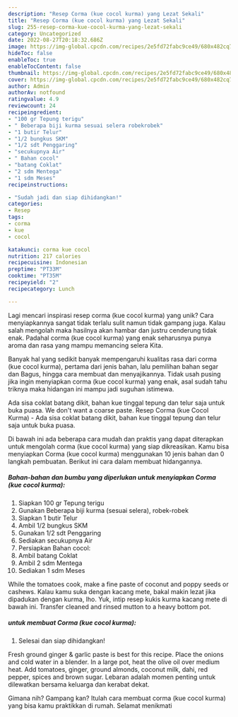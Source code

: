 ```yaml
---
description: "Resep Corma (kue cocol kurma) yang Lezat Sekali"
title: "Resep Corma (kue cocol kurma) yang Lezat Sekali"
slug: 255-resep-corma-kue-cocol-kurma-yang-lezat-sekali
category: Uncategorized
date: 2022-08-27T20:18:32.686Z
image: https://img-global.cpcdn.com/recipes/2e5fd72fabc9ce49/680x482cq70/corma-kue-cocol-kurma-foto-resep-utama.jpg
hideToc: false
enableToc: true
enableTocContent: false
thumbnail: https://img-global.cpcdn.com/recipes/2e5fd72fabc9ce49/680x482cq70/corma-kue-cocol-kurma-foto-resep-utama.jpg
cover: https://img-global.cpcdn.com/recipes/2e5fd72fabc9ce49/680x482cq70/corma-kue-cocol-kurma-foto-resep-utama.jpg
author: Admin
authorAv: notfound
ratingvalue: 4.9
reviewcount: 24
recipeingredient:
- "100 gr Tepung terigu"
- " Beberapa biji kurma sesuai selera robekrobek"
- "1 butir Telur"
- "1/2 bungkus SKM"
- "1/2 sdt Penggaring"
- "secukupnya Air"
- " Bahan cocol"
- "batang Coklat"
- "2 sdm Mentega"
- "1 sdm Meses"
recipeinstructions:

- "Sudah jadi dan siap dihidangkan!"
categories:
- Resep
tags:
- corma
- kue
- cocol

katakunci: corma kue cocol 
nutrition: 217 calories
recipecuisine: Indonesian
preptime: "PT33M"
cooktime: "PT35M"
recipeyield: "2"
recipecategory: Lunch

---
```





Lagi mencari inspirasi resep corma (kue cocol kurma) yang unik? Cara menyiapkannya sangat tidak terlalu sulit namun tidak gampang juga. Kalau salah mengolah maka hasilnya akan hambar dan justru cenderung tidak enak. Padahal corma (kue cocol kurma) yang enak seharusnya punya aroma dan rasa yang mampu memancing selera Kita.





Banyak hal yang sedikit banyak mempengaruhi kualitas rasa dari corma (kue cocol kurma), pertama dari jenis bahan, lalu pemilihan bahan segar dan Bagus, hingga cara membuat dan menyajikannya. Tidak usah pusing jika ingin menyiapkan corma (kue cocol kurma) yang enak,      asal sudah tahu triknya maka hidangan ini mampu jadi suguhan istimewa.














Ada sisa coklat batang dikit, bahan kue tinggal tepung dan telur saja untuk buka puasa. We don&#39;t want a coarse paste. Resep Corma (kue Cocol Kurma) - Ada sisa coklat batang dikit, bahan kue tinggal tepung dan telur saja untuk buka puasa.






Di bawah ini ada beberapa cara mudah dan praktis yang dapat diterapkan untuk mengolah corma (kue cocol kurma) yang siap dikreasikan. Kamu bisa menyiapkan Corma (kue cocol kurma) menggunakan 10 jenis bahan dan 0 langkah pembuatan. Berikut ini cara dalam membuat hidangannya.

<!--inarticleads1-->

##### Bahan-bahan dan bumbu yang diperlukan untuk menyiapkan Corma (kue cocol kurma):

1. Siapkan 100 gr Tepung terigu
1. Gunakan  Beberapa biji kurma (sesuai selera), robek-robek
1. Siapkan 1 butir Telur
1. Ambil 1/2 bungkus SKM
1. Gunakan 1/2 sdt Penggaring
1. Sediakan secukupnya Air
1. Persiapkan  Bahan cocol:
1. Ambil batang Coklat
1. Ambil 2 sdm Mentega
1. Sediakan 1 sdm Meses


While the tomatoes cook, make a fine paste of coconut and poppy seeds or cashews. Kalau kamu suka dengan kacang mete, bakal makin lezat jika dipadukan dengan kurma, lho. Yuk, intip resep kukis kurma kacang mete di bawah ini. Transfer cleaned and rinsed mutton to a heavy bottom pot. 

<!--inarticleads2-->

#####  untuk membuat Corma (kue cocol kurma):


1. Selesai dan siap dihidangkan!

Fresh ground ginger &amp; garlic paste is best for this recipe. Place the onions and cold water in a blender. In a large pot, heat the olive oil over medium heat. Add tomatoes, ginger, ground almonds, coconut milk, dahi, red pepper, spices and brown sugar. Lebaran adalah momen penting untuk dilewatkan bersama keluarga dan kerabat dekat. 

Gimana nih? Gampang kan? Itulah cara membuat corma (kue cocol kurma) yang bisa kamu praktikkan di rumah. Selamat menikmati
